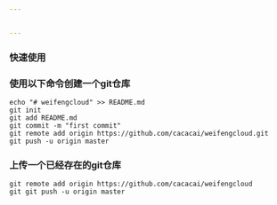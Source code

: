 ```yaml
---


---
```


<h3 id="快速使用"><strong>快速使用</strong></h3>
<h3 id="使用以下命令创建一个git仓库">使用以下命令创建一个git仓库</h3>
<pre><code>echo "# weifengcloud" &gt;&gt; README.md
git init
git add README.md
git commit -m "first commit"
git remote add origin https://github.com/cacacai/weifengcloud.git
git push -u origin master
</code></pre>
<h3 id="上传一个已经存在的git仓库">上传一个已经存在的git仓库</h3>
<pre><code>git remote add origin https://github.com/cacacai/weifengcloud
git git push -u origin master
</code></pre>

